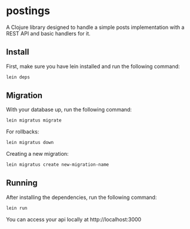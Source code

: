 # postings

A Clojure library designed to handle a simple posts implementation with a REST API and basic handlers for it.

## Install
First, make sure you have lein installed and run the following command:

```bash
lein deps
```

## Migration
With your database up, run the following command:

```bash
lein migratus migrate
```

For rollbacks:
```bash
lein migratus down
```

Creating a new migration:
```bash
lein migratus create new-migration-name
```

## Running
After installing the dependencies, run the following command:

```bash
lein run
```

You can access your api locally at http://localhost:3000

